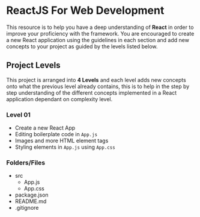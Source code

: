 # ReactJS For Web Development
This resource is to help you have a deep understanding of **React** in order to improve your proficiency with the framework. You are encouraged to create a new React application using the guidelines in each section and add new concepts to your project as guided by the levels listed below.

## Project Levels
This project is arranged into  **4 Levels** and each level adds new concepts onto what the previous level already contains, this is to help in the step by step understanding of the different concepts implemented in a React application dependant on complexity level.

### Level 01
- Create a new React App
- Editing boilerplate code in `App.js`
- Images and more HTML element tags
- Styling elements in `App.js` using `App.css`

### Folders/Files
- src
    - App.js
    - App.css
- package.json
- README.md
- .gitignore
